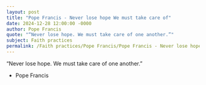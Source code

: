 ```yaml
---
layout: post
title: "Pope Francis - Never lose hope We must take care of"
date: 2024-12-28 12:00:00 -0000
author: Pope Francis
quote: "“Never lose hope. We must take care of one another.”"
subject: Faith practices
permalink: /Faith practices/Pope Francis/Pope Francis - Never lose hope We must take care of
---
```


“Never lose hope. We must take care of one another.”

- Pope Francis

